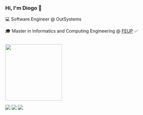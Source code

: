 ### Hi, I'm Diogo 👋

💻 Software Engineer @ OutSystems

🎓 Master in Informatics and Computing Engineering @ [FEUP](https://sigarra.up.pt/feup/pt/web_page.inicial) ✅

<img style="padding-top: 1em;" height="180em" src="https://github-readme-stats.vercel.app/api?username=diogosmac&show_icons=true&hide_border=true&&count_private=true&include_all_commits=true&theme=dark" />

<a target="_blank" href="https://www.linkedin.com/in/diogosmac/"><img src="https://img.shields.io/badge/-LinkedIn-0077B5?style=for-the-badge&logo=Linkedin&logoColor=white"></img></a>
<a target="_blank" href="mailto:diogo.smac+from-github@gmail.com"><img src="https://img.shields.io/badge/-Gmail-D14836?style=for-the-badge&logo=Gmail&logoColor=white"></img></a>
<a target="_blank" href="https://drive.google.com/file/d/1vMltp0nrS20vVSGexZC7SSSh3XGFELea"><img src="https://img.shields.io/badge/-CV-00A082?style=for-the-badge"></img></a>

<!--
**diogosmac/diogosmac** is a ✨ _special_ ✨ repository because its `README.md` (this file) appears on your GitHub profile.

Here are some ideas to get you started:

- 🔭 I’m currently working on ...
- 🌱 I’m currently learning ...
- 👯 I’m looking to collaborate on ...
- 🤔 I’m looking for help with ...
- 💬 Ask me about ...
- 📫 How to reach me: ...
- 😄 Pronouns: ...
- ⚡ Fun fact: ...
-->
